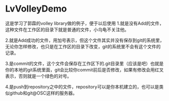 LvVolleyDemo
============

这是学习了郭霖的volley library做的例子，便于以后使用
1.就是没有Add的文件，这种文件在工作区的目录下就是普通的文件，小乌龟不关注他。

2.就是Add成功的文件，用加号表示，但这个文件其实并没有保存到git的系统里，无论你怎样修改，也只是在工作区的目录下改变，git的系统里不会有这个文件的记录。

3.是commit的文件，这个文件会保存在工作区下的.git目录里（应该是吧）也就是你的本地的git系统里面，git会比较你commit前后是否修改，如果有修改会用红叉表示，否则就是一个绿色的对号。

4.是push到repository之中的文件，repository可以是你本机建立的，也可以是类似github和git@OSC这样的服务器。
